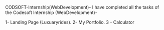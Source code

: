 CODSOFT-Internship(WebDevelopment)-
I have completed all the tasks of the Codesoft Internship (WebDevelopment)-

1- Landing Page (Luxuaryrides).
2- My Portfolio.
3 - Calculator
